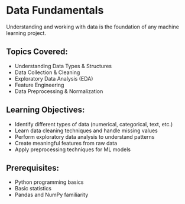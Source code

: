 # Data Fundamentals

Understanding and working with data is the foundation of any machine learning project.

## Topics Covered:
- Understanding Data Types & Structures
- Data Collection & Cleaning
- Exploratory Data Analysis (EDA)
- Feature Engineering
- Data Preprocessing & Normalization

## Learning Objectives:
- Identify different types of data (numerical, categorical, text, etc.)
- Learn data cleaning techniques and handle missing values
- Perform exploratory data analysis to understand patterns
- Create meaningful features from raw data
- Apply preprocessing techniques for ML models

## Prerequisites:
- Python programming basics
- Basic statistics
- Pandas and NumPy familiarity